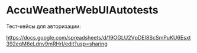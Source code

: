 # AccuWeatherWebUIAutotests
Тест-кейсы для авторизации:

https://docs.google.com/spreadsheets/d/19OGLU2VpDEI8ScSmPuKU6Esxt392eqM6eLdnv9mRHrI/edit?usp=sharing
